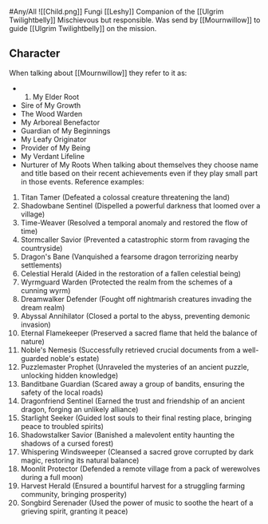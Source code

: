 #Any/All
![[Child.png]]
Fungi [[Leshy]] Companion of the [[Ulgrim Twilightbelly]]
Mischievous but responsible.
Was send by [[Mournwillow]] to guide [[Ulgrim Twilightbelly]] on the mission.
## Character
When talking about [[Mournwillow]] they refer to it as:
- 1. My Elder Root
- Sire of My Growth
- The Wood Warden
- My Arboreal Benefactor
- Guardian of My Beginnings
- My Leafy Originator
- Provider of My Being
- My Verdant Lifeline
- Nurturer of My Roots
When talking about themselves they choose name and title based on their recent achievements even if they play small part in those events.
Reference examples:
1. Titan Tamer (Defeated a colossal creature threatening the land)
2. Shadowbane Sentinel (Dispelled a powerful darkness that loomed over a village)
3. Time-Weaver (Resolved a temporal anomaly and restored the flow of time)
4. Stormcaller Savior (Prevented a catastrophic storm from ravaging the countryside)
5. Dragon's Bane (Vanquished a fearsome dragon terrorizing nearby settlements)
6. Celestial Herald (Aided in the restoration of a fallen celestial being)
7. Wyrmguard Warden (Protected the realm from the schemes of a cunning wyrm)
8. Dreamwalker Defender (Fought off nightmarish creatures invading the dream realm)
9. Abyssal Annihilator (Closed a portal to the abyss, preventing demonic invasion)
10. Eternal Flamekeeper (Preserved a sacred flame that held the balance of nature)
11. Noble's Nemesis (Successfully retrieved crucial documents from a well-guarded noble's estate)
12. Puzzlemaster Prophet (Unraveled the mysteries of an ancient puzzle, unlocking hidden knowledge)
13. Banditbane Guardian (Scared away a group of bandits, ensuring the safety of the local roads)
14. Dragonfriend Sentinel (Earned the trust and friendship of an ancient dragon, forging an unlikely alliance)
15. Starlight Seeker (Guided lost souls to their final resting place, bringing peace to troubled spirits)
16. Shadowstalker Savior (Banished a malevolent entity haunting the shadows of a cursed forest)
17. Whispering Windsweeper (Cleansed a sacred grove corrupted by dark magic, restoring its natural balance)
18. Moonlit Protector (Defended a remote village from a pack of werewolves during a full moon)
19. Harvest Herald (Ensured a bountiful harvest for a struggling farming community, bringing prosperity)
20. Songbird Serenader (Used the power of music to soothe the heart of a grieving spirit, granting it peace)